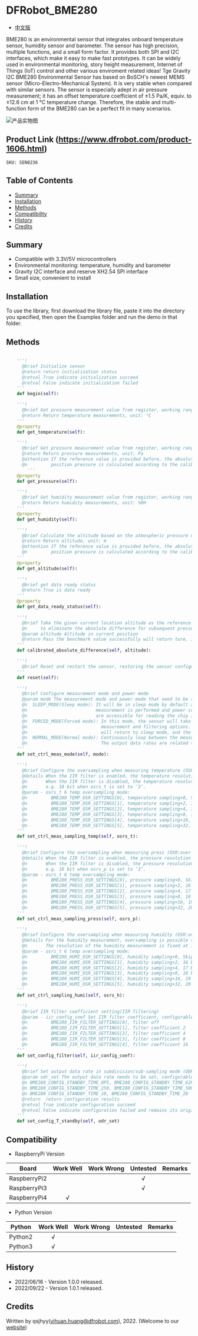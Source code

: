 # DFRobot_BME280
* [中文版](./README_CN.md)

BME280 is an environmental sensor that integrates onboard temperature sensor, humidity sensor and barometer. The sensor has high precision, multiple functions, and a small form factor. It provides both SPI and I2C interfaces, which make it easy to make fast prototypes. It can be widely used in environmental monitoring, story height measurement, Internet of Things (IoT) control and other various enviroment related ideas! Tge Gravity I2C BME280 Environmental Sensor has based on BoSCH's newest MEMS sensor (Micro-Electro-Mechanical System). It is very stable when compared with similar sensors. The sensor is especially adept in air pressure measurement; it has an offset temperature coefficient of ±1.5 Pa/K, equiv. to ±12.6 cm at 1 °C temperature change. Therefore, the stable and multi-function form of the BME280 can be a perfect fit in many scenarios.

![产品实物图](../../resources/images/BME280.png)


## Product Link (https://www.dfrobot.com/product-1606.html)
    SKU: SEN0236


## Table of Contents

* [Summary](#summary)
* [Installation](#installation)
* [Methods](#methods)
* [Compatibility](#compatibility)
* [History](#history)
* [Credits](#credits)


## Summary

- Compatible with 3.3V/5V microcontrollers
- Environmental monitoring: temperature, humidity and barometer
- Gravity I2C interface and reserve XH2.54 SPI interface
- Small size, convenient to install


## Installation

To use the library, first download the library file, paste it into the directory you specified, then open the Examples folder and run the demo in that folder.


## Methods

```python

    '''!
      @brief Initialize sensor
      @return return initialization status
      @retval True indicate initialization succeed
      @retval False indicate initialization failed
    '''
    def begin(self):

    '''!
      @brief Get pressure measurement value from register, working range (-40 ‒ +85 °C)
      @return Return temperature measurements, unit: °C
    '''
    @property
    def get_temperature(self):

    '''!
      @brief Get pressure measurement value from register, working range (300‒1100 hPa)
      @return Return pressure measurements, unit: Pa
      @attention If the reference value is provided before, the absolute value of the current 
      @n         position pressure is calculated according to the calibrated sea level atmospheric pressure
        '''
    @property
    def get_pressure(self):

    '''!
      @brief Get humidity measurement value from register, working range (0 ~ 100 %RH)
      @return Return humidity measurements, unit: %RH
    '''
    @property
    def get_humidity(self):

    '''!
      @brief Calculate the altitude based on the atmospheric pressure measured by the sensor
      @return Return altitude, unit: m
      @attention If the reference value is provided before, the absolute value of the current 
      @n         position pressure is calculated according to the calibrated sea level atmospheric pressure
    '''
    @property
    def get_altitude(self):

    '''!
      @brief get data ready status
      @return True is data ready
    '''
    @property
    def get_data_ready_status(self):

    '''!
      @brief Take the given current location altitude as the reference value 
      @n     to eliminate the absolute difference for subsequent pressure and altitude data
      @param altitude Altitude in current position
      @return Pass the benchmark value successfully will return ture, if failed it will return false
    '''
    def calibrated_absolute_difference(self, altitude):

    '''!
      @brief Reset and restart the sensor, restoring the sensor configuration to the default configuration
    '''
    def reset(self):

    '''!
      @brief Configure measurement mode and power mode 
      @param mode The measurement mode and power mode that need to be set:
      @n  SLEEP_MODE(Sleep mode): It will be in sleep mode by default after power-on reset. In this mode,no 
      @n                          measurement is performed and power consumption is minimal. All registers 
      @n                          are accessible for reading the chip ID and compensation coefficient.
      @n  FORCED_MODE(Forced mode): In this mode, the sensor will take a single measurement according to the selected 
      @n                            measurement and filtering options. After the measurement is completed, the sensor 
      @n                            will return to sleep mode, and the measurement result can be obtained in the register.
      @n  NORMAL_MODE(Normal mode): Continuously loop between the measurement period and the standby period. 
      @n                            The output data rates are related to the ODR mode setting.
    '''
    def set_ctrl_meas_mode(self, mode):

    '''!
      @brief Configure the oversampling when measuring temperature (OSR:over-sampling register)
      @details When the IIR filter is enabled, the temperature resolution is 20 bit. 
      @n       When the IIR filter is disabled, the temperature resolution is 16 + (osrs_t – 1) bit, 
      @n       e.g. 18 bit when osrs_t is set to ‘3’.
      @param - osrs_t 6 temp oversampling mode:
      @n         BME280_TEMP_OSR_SETTINGS[0], temperature sampling×0, Skipped (output set to 0x80000)
      @n         BME280_TEMP_OSR_SETTINGS[1], temperature sampling×2, 16 bit
      @n         BME280_TEMP_OSR_SETTINGS[2], temperature sampling×4, 17 bit
      @n         BME280_TEMP_OSR_SETTINGS[3], temperature sampling×8, 18 bit
      @n         BME280_TEMP_OSR_SETTINGS[4], temperature sampling×16, 19 bit
      @n         BME280_TEMP_OSR_SETTINGS[5], temperature sampling×32, 20 bit
    '''
    def set_ctrl_meas_sampling_temp(self, osrs_t):

    '''!
      @brief Configure the oversampling when measuring press (OSR:over-sampling register)
      @details When the IIR filter is enabled, the pressure resolution is 20 bit. 
      @n       When the IIR filter is disabled, the pressure resolution is 16 + (osrs_p – 1) bit, 
      @n       e.g. 18 bit when osrs_p is set to ‘3’.
      @param - osrs_t 6 temp oversampling mode:
      @n         BME280_PRESS_OSR_SETTINGS[0], pressure sampling×0, Skipped (output set to 0x80000)
      @n         BME280_PRESS_OSR_SETTINGS[1], pressure sampling×2, 16 bit
      @n         BME280_PRESS_OSR_SETTINGS[2], pressure sampling×4, 17 bit
      @n         BME280_PRESS_OSR_SETTINGS[3], pressure sampling×8, 18 bit
      @n         BME280_PRESS_OSR_SETTINGS[4], pressure sampling×16, 19 bit
      @n         BME280_PRESS_OSR_SETTINGS[5], pressure sampling×32, 20 bit
    '''
    def set_ctrl_meas_sampling_press(self, osrs_p):

    '''!
      @brief Configure the oversampling when measuring humidity (OSR:over-sampling register)
      @details For the humidity measurement, oversampling is possible to reduce the noise. 
      @n       The resolution of the humidity measurement is fixed at 16 bit ADC output.
      @param - osrs_t 6 temp oversampling mode:
      @n         BME280_HUMI_OSR_SETTINGS[0], humidity sampling×0, Skipped (output set to 0x80000)
      @n         BME280_HUMI_OSR_SETTINGS[1], humidity sampling×2, 16 bit
      @n         BME280_HUMI_OSR_SETTINGS[2], humidity sampling×4, 17 bit
      @n         BME280_HUMI_OSR_SETTINGS[3], humidity sampling×8, 18 bit
      @n         BME280_HUMI_OSR_SETTINGS[4], humidity sampling×16, 19 bit
      @n         BME280_HUMI_OSR_SETTINGS[5], humidity sampling×32, 20 bit
    '''
    def set_ctrl_sampling_humi(self, osrs_h):

    '''!
      @brief IIR filter coefficient setting(IIR filtering)
      @param - iir_config_coef Set IIR filter coefficient, configurable mode:
      @n         BME280_IIR_FILTER_SETTINGS[0], filter off
      @n         BME280_IIR_FILTER_SETTINGS[1], filter coefficient 2
      @n         BME280_IIR_FILTER_SETTINGS[2], filter coefficient 4
      @n         BME280_IIR_FILTER_SETTINGS[3], filter coefficient 8
      @n         BME280_IIR_FILTER_SETTINGS[4], filter coefficient 16
    '''
    def set_config_filter(self, iir_config_coef):

    '''!
      @brief Set output data rate in subdivision/sub-sampling mode (ODR:output data rates)
      @param odr_set The output data rate needs to be set, configurable mode:
      @n BME280_CONFIG_STANDBY_TIME_0P5, BME280_CONFIG_STANDBY_TIME_62P5, BME280_CONFIG_STANDBY_TIME_125, 
      @n BME280_CONFIG_STANDBY_TIME_250, BME280_CONFIG_STANDBY_TIME_500, BME280_CONFIG_STANDBY_TIME_1000, 
      @n BME280_CONFIG_STANDBY_TIME_10, BME280_CONFIG_STANDBY_TIME_20
      @return  return configuration results
      @retval True indicate configuration succeed
      @retval False indicate configuration failed and remains its original state
    '''
    def set_config_T_standby(self, odr_set)

```


## Compatibility

* RaspberryPi Version

| Board        | Work Well | Work Wrong | Untested | Remarks |
| ------------ | :-------: | :--------: | :------: | ------- |
| RaspberryPi2 |           |            |    √     |         |
| RaspberryPi3 |           |            |    √     |         |
| RaspberryPi4 |     √     |            |          |         |

* Python Version

| Python  | Work Well | Work Wrong | Untested | Remarks |
| ------- | :-------: | :--------: | :------: | ------- |
| Python2 |     √     |            |          |         |
| Python3 |     √     |            |          |         |


## History

- 2022/06/16 - Version 1.0.0 released.
- 2022/09/22 - Version 1.0.1 released.

## Credits

Written by qsjhyy(yihuan.huang@dfrobot.com), 2022. (Welcome to our [website](https://www.dfrobot.com/))

